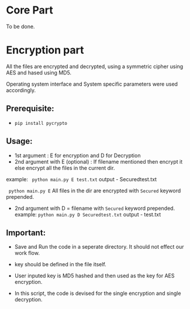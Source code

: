 # Core Part
To be done.

# Encryption part
All the files are encrypted and decrypted, using a symmetric cipher using AES and hased using MD5.

Operating system interface and System specific parameters were used accordingly. 
## Prerequisite:
- `pip install pycrypto` 
## Usage:
- 1st argument : E for encryption and D for Decryption
- 2nd argument with E (optional) :  If filename mentioned then encrypt it else encrypt all the files in the current dir.

example: 
` python main.py E test.txt` 
output - Securedtest.txt 


` python main.py E`
All files in the dir are encrypted with `Secured` keyword prepended.

- 2nd argument with D = filename with `Secured` keyword prepended.
example:
`python main.py D Securedtest.txt`
output - test.txt
## Important:

- Save and Run the code in a seperate directory. It should not effect our work flow. 

- key should be defined in the file itself.
- User inputed key is MD5 hashed and then used as the key for AES encryption. 
- In this script, the code is devised for the single encryption and single decryption.
